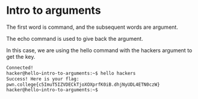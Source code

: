 # Intro to arguments

The first word is command, and the subsequent words are argument.

The echo command is used to give back the argument.

In this case, we are using the hello command with the hackers argument to get the key.

```bash
Connected!                                                                        
hacker@hello~intro-to-arguments:~$ hello hackers
Success! Here is your flag:
pwn.college{c5ImuT5IZVDECkTjoXOXprfK0iB.dhjNyUDL4ETN0czW}
hacker@hello~intro-to-arguments:~$
```
